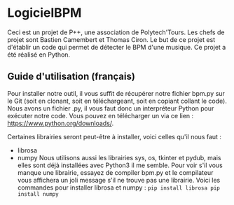 # LogicielBPM
Ceci est un projet de P++, une association de Polytech'Tours. Les chefs de projet sont Bastien Camembert et Thomas Ciron. Le but de ce projet est d'établir un code qui permet de détecter le BPM d'une musique.
Ce projet a été réalisé en Python.

## Guide d'utilisation (français)
Pour installer notre outil, il vous suffit de récupérer notre fichier bpm.py sur le Git (soit en clonant, soit en téléchargeant, soit en copiant collant le code). Nous avons un fichier .py, il vous faut donc un interpréteur Python pour exécuter notre code. Vous pouvez en télécharger un via ce lien : https://www.python.org/downloads/.


Certaines librairies seront peut-être à installer, voici celles qu'il nous faut : 
- librosa
- numpy
Nous utilisons aussi les librairies sys, os, tkinter et pydub, mais elles sont déjà installées avec Python3 il me semble. Pour voir s'il vous manque une librairie, essayez de compiler bpm.py et le compilateur vous affichera un joli message s'il ne trouve pas une librairie. Voici les commandes pour installer librosa et numpy : 
``pip install librosa
pip install numpy``